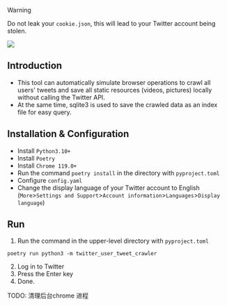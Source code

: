 > [!WARNING]
> Do not leak your `cookie.json`, this will lead to your Twitter account being stolen.

![](https://github.com/kaixinol/twitter_user_tweet_crawler/actions/workflows/python-app.yaml/badge.svg)

## Introduction
- This tool can automatically simulate browser operations to crawl all users' tweets and save all static resources (videos, pictures) locally without calling the Twitter API.
- At the same time, sqlite3 is used to save the crawled data as an index file for easy query.
## Installation & Configuration
- Install `Python3.10+`
- Install `Poetry`
- Install `Chrome 119.0+`
- Run the command `poetry install` in the directory with `pyproject.toml`
- Configure `config.yaml`
- Change the display language of your Twitter account to English (`More`>`Settings and Support`>`Account information`>`Languages`>`Display language`)
## Run
1. Run the command in the upper-level directory with `pyproject.toml`
```commandline
poetry run python3 -m twitter_user_tweet_crawler
```
2. Log in to Twitter
3. Press the Enter key
4. Done.

TODO: 清理后台chrome 进程
